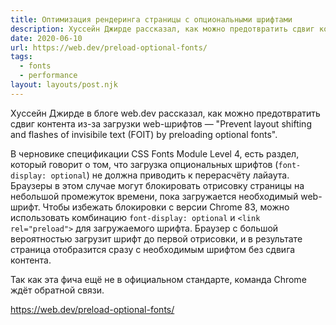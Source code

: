 ```yaml
---
title: Оптимизация рендеринга страницы с опциональными шрифтами
description: Хуссейн Джирде рассказал, как можно предотвратить сдвиг контента из-за загрузки web-шрифтов
date: 2020-06-10
url: https://web.dev/preload-optional-fonts/
tags:
  - fonts
  - performance
layout: layouts/post.njk
---
```

Хуссейн Джирде в блоге web.dev рассказал, как можно предотвратить сдвиг контента из-за загрузки web-шрифтов — "Prevent layout shifting and flashes of invisibile text (FOIT) by preloading optional fonts".

В черновике спецификации CSS Fonts Module Level 4, есть раздел, который говорит о том, что загрузка опциональных шрифтов (`font-display: optional`) не должна приводить к перерасчёту лайаута. Браузеры в этом случае могут блокировать отрисовку страницы на небольшой промежуток времени, пока загружается необходимый web-шрифт. Чтобы избежать блокировки с версии Chrome 83, можно использовать комбинацию `font-display: optional` и `<link rel="preload">` для загружаемого шрифта. Браузер с большой вероятностью загрузит шрифт до первой отрисовки, и в результате страница отобразится сразу с необходимым шрифтом без сдвига контента.

Так как эта фича ещё не в официальном стандарте, команда Chrome ждёт обратной связи.

https://web.dev/preload-optional-fonts/
